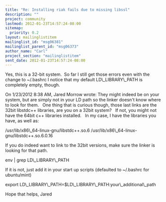 ```yaml
---
title: "Re: Installing riak fails due to missing libssl"
description: ""
project: community
lastmod: 2012-01-23T14:57:24-08:00
sitemap:
  priority: 0.2
layout: mailinglistitem
mailinglist_id: "msg06381"
mailinglist_parent_id: "msg06373"
author_name: "Carl"
project_section: "mailinglistitem"
sent_date: 2012-01-23T14:57:24-08:00
---
```


 
 
 Yes, this is a 32-bit system.  So far I still get those errors even
 with the change to ~/.bashrc
 I notice that my default LD\\_LIBRARY\\_PATH is completely empty,
 though.

 On 1/23/2012 8:38 AM, Jared Morrow wrote:
 They might indeed be on your system, but are simply
 not in your LD path so the linker doesn't know where to look for
 them.   One thing that is curious though, those last links are the
 32bit libstdc++ libraries, are you on a 32bit system?   If not,
 you might not have the 64bit c++ libraries installed.   In my
 case, I have the libraries you have, as well as:
 


/usr/lib/x86\\_64-linux-gnu/libstdc++.so.6
/usr/lib/x86\\_64-linux-gnu/libstdc++.so.6.0.16


If you do indeed want to link to the 32bit versions, make
 sure the linker is looking for that path.


env | grep LD\\_LIBRARY\\_PATH


If
 it is not, just add it in your start up scripts (defaulted
 to ~/.bashrc for ubuntu/mint)


export
 LD\\_LIBRARY\\_PATH=$LD\\_LIBRARY\\_PATH:your\\_additional\\_path


Hope that helps,
Jared
